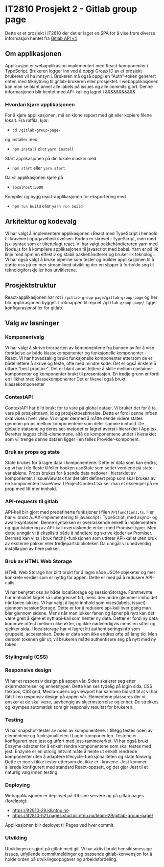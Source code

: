 # IT2810 Prosjekt 2 - Gitlab group page

Dette er et prosjekt i IT2810 der det er laget en SPA for å vise fram diverse informasjon hentet fra [Gitlab API v4](https://docs.gitlab.com/ee/api/)

## Om applikasjonen

Applikasjon er webapplikasjon implementert med React-komponenter i TypeScript. Brukeren logger inn ved å oppgi Group ID av et prosjekt brukeren vil ha innsyn i. Brukeren må også oppgi en "Auth"-token generert enten med tilknytning til gitlab-brukeren eller prosjektet. I webapplikasjonen kan man se blant annet alle labels på issues og alle commits gjort. Denne informasjonen blir hentet med API-kall og lagret i &&&&&&&&&&&

### Hvordan kjøre applikasjonen

For å kjøre applikasjonen, må en klone repoet med git eller kopiere filene lokalt. Fra rotfila, kjør:

- `cd /gitlab-group-page/`

og installer med

- `npm install` eller `yarn install`

Start applikasjonen på din lokale maskin med

- `npm start` eller `yarn start`

Da vil applikasjonen kjøre på

- `localhost:3000`

Kompiler og bygg react-applikasjonen for eksportering med

- `npm run build` eller `yarn run build`

## Arkitektur og kodevalg

Vi har valgt å implementere applikasjonen i React med TypeScript i henhold til kravene i oppgavebeskrivelsen. Koden er skrevet i TypeScript, men med jsx-syntax som er tilrettelagt react. Vi har valgt pakkehåndtereren yarn med Node.js for å kompilere applikasjonen til javascript med babel. Yarn er på lik linje med npm en effektiv og stabil pakkehåndterer og bruker lik teknologi. Vi har også valgt å bruke pipeline som tester og builder applikasjonen til å støtte oss på en mer streamlined utvikling der en slipper å forholde seg til teknologiforskjeller hos utviklerene.

## Prosjektstruktur

React-applikasjonen har rot i `/gitlab-group-page/gitlab-group-page` og her blir applikasjonen bygget. I rotmappen til repoet `/gitlab-group-page/` ligger konfigurasjonsfiler for gitlab.

## Valg av løsninger

### Komponentvalg

Vi har valgt å skrive brorparten av komponentene fra bunnen av for å vise forståelse av både klassekomponenter og funksjonelle komponenter i React. Vi har hovedsaklig brukt funksjonelle komponenter ettersom de er både lettere å skrive og teste, ofte med mindre kode. Det er også enklere å utføre "best practice". Det er blant annet lettere å skille mellom container-komponenter og komponenter brukt til presentasjon. En tredje grunn er fordi en i likhet med klassekomponenter Det er likevel også brukt klassekomponenter

### ContextAPI

ContextAPI har blitt brukt for ta vare på global dataer. Vi bruker det for å ta vare på prosjektnavn, id og prosjektbeskrivelse. Dette er fordi denne infoen skal vises i hver view. Vi slipper dermed å måtte sende videre states gjennom props mellom komponentene som deler samme innhold. De globale statsene og deres set-metodet er lagret øverst i hierarkiet i App.tsx. Deretter legges child-elementene, altå de komponentene under i hierarkiet som vil trenge denne dataen ligger i en felles Provider-komponent.

### Bruk av props og state

State brukes for å lagre data i komponentene. Dette er data som kan endrs, og vi har i de fleste tilfeller hooken useState som setter verdiene på state-variablene. Props brukes for å sende data nedover i hierarkiet av komponenter. I IssueView.tsx har det blitt definert prop som skal brukes av en komponenten IssueView. I ProjectContext.tsx ser man et eksempel på en prop med litt mer innhold.

### API-requests til gitlab

API-kall blir gjort med predefinerte funksjoner i filen `APIfunctions.ts`. Her har vi brukt AJAX-implementering til javascript i TypeScript, med async- og await-syntaksen. Denne syntaksen er overraskende enkelt å implementere og gjør håntering av API-kall overraskende enkelt med Promise-typer. Med dette unngår vi å eksplisitt både å håndtere og skrive kjeder av Promiser. Dermed kan vi ta i bruk fetch()-funksjonen som utfører API-kallet uten bruk av eksterne pakker eller tredjepartsbiblioteker. Da unngår vi unødvendig installasjon av flere pakker.

### Bruk av HTML Web Storage

HTML Web Storage har blitt brukt for å lagre nåde JSON-objeketer og mer konkrete verdier som er nyttig for appen. Dette er med på å redusere API-calls.

Vi har benyttet oss av både localStorage og sessionStorage. Førstnevnte har innholdet lagret så i ubegrenset tid, mens den andre glemmer innholdet når fanen lukkes. Vi har valgt å lagre innhold som vises(labels, issuet) gjennom sessionStorage. Dette er for å redusere api-kall hver gang man blar gjennom sidene. Mens når man lukker fanen og åpner på nytt kan det være greit å kjøre et nytt api-kall som henter ny data. Detter er fordi ny data kommwe oftest mellom ulike økter, og ikke nødvendigvis mens en sitter og sjekker sida. I localstorage har vi lagret litt authentiseringsinfo som gruppeid, accesstoken. Dette er data som ikke endres ofte på lang tid. Men dersom tokenen går ut, vil brukeren måtte authentisere seg på nytt med ny token.

### Stylingvalg (CSS)

### Responsive design

Vi har et responsiv design på appen vår. Siden skalerer seg etter skjermstørrelser og enhetstyper. Dette kan ses tydelig på login sida. CSS flexbox, CSS grid, Media-queris og viewport har sammen bidratt til at vi har fått til en responsiv design på appen vår. Elementene plasseres der vi ønsker at de skal være, uavhengig av skjermstørrelse og enhet. De strekkes og krympes automatisk som gir responsiv resultat for brukeren.

### Testing

Vi har snapshot-tester av noen av komponentene. I tillegg testes noen av elementene og funksjonaliteten i LogIn-komponenten. Testene er konfigurert med jest og utført med jest-rammeverket. Vi har også brukt Enzyme-adapter for å enkelt rendre komponentene som skal testes med jest. Enzyme er en utrolig lettvint måte å hente ut enkelt rendrede komponenter uten å adaptere lifecycle-funksjonaliteten og state forøvrig. Dette er noe vi ikke tester ettersom det ikke er i kravene. Jest kommer allerede konfigurert med standard React-oppsett, og det gjør Jest til et naturlig valg innen testing.

### Deploying

Webapplikasjonen er deployet på IDI sine servere og på gitlab pages (foreløpig):

- https://it2810-29.idi.ntnu.no
- https://it2810-h21.pages.stud.idi.ntnu.no/team-29/gitlab-group-page/

Applikasjonen blir deployet til Pages ved hver commit.

### Utvikling

Utviklingen er gjort på gitlab med git. Vi har aktivt brukt hensiktsmessige issues, utfyllende commitmeldinger og passende gitlab-konvensjon for å holde orden på utviklingsoppgaver og arbeidsfordeling.
